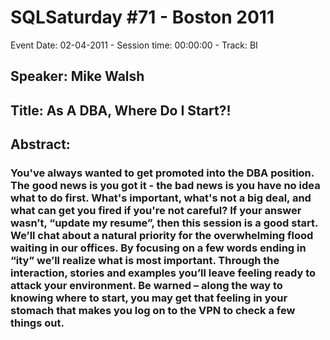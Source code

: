 # SQLSaturday #71 - Boston 2011
Event Date: 02-04-2011 - Session time: 00:00:00 - Track: BI
## Speaker: Mike Walsh
## Title: As A DBA, Where Do I Start?!
## Abstract:
### You've always wanted to get promoted into the DBA position. The good news is you got it - the bad news is you have no idea what to do first. What's important, what's not a big deal, and what can get you fired if you're not careful? If your answer wasn’t, “update my resume”, then this session is a good start. We’ll chat about a natural priority for the overwhelming flood waiting in our offices. By focusing on a few words ending in “ity” we’ll realize what is most important. Through the interaction, stories and examples you’ll leave feeling ready to attack your environment. Be warned – along the way to knowing where to start, you may get that feeling in your stomach that makes you log on to the VPN to check a few things out.

